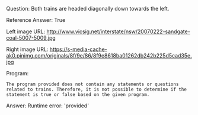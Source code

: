 Question: Both trains are headed diagonally down towards the left.

Reference Answer: True

Left image URL: http://www.vicsig.net/interstate/nsw/20070222-sandgate-coal-5007-5009.jpg

Right image URL: https://s-media-cache-ak0.pinimg.com/originals/8f/9e/86/8f9e8618ba01262db242b225d5cad35e.jpg

Program:

```
The program provided does not contain any statements or questions related to trains. Therefore, it is not possible to determine if the statement is true or false based on the given program.
```
Answer: Runtime error: 'provided'

